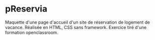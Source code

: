 # pReservia
Maquette d'une page d'accueil d'un site de réservation de logement de vacance.
Réalisée en HTML, CSS sans framework.
Exercice tiré d'une formation openclassroom.
